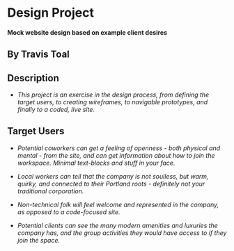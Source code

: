 # Design Project

#### Mock website design based on example client desires

## By **Travis Toal**

## Description

* _This project is an exercise in the design process, from defining the target users, to creating wireframes, to navigable prototypes, and finally to a coded, live site._

## Target Users

* _Potential coworkers can get a feeling of openness - both physical and mental - from the site, and can get information about how to join the workspace. Minimal text-blocks and stuff in your face._

* _Local workers can tell that the company is not soulless, but warm, quirky, and connected to their Portland roots - definitely not your traditional corporation._

* _Non-technical folk will feel welcome and represented in the company, as opposed to a code-focused site._

* _Potential clients can see the many modern amenities and luxuries the company has, and the group activities they would have access to if they join the space._
